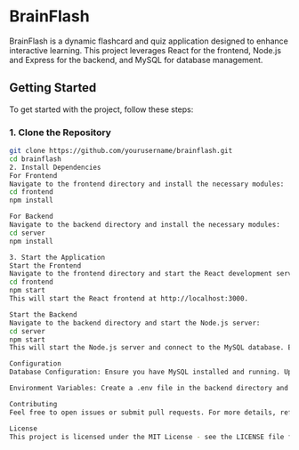 
# BrainFlash

BrainFlash is a dynamic flashcard and quiz application designed to enhance interactive learning. This project leverages React for the frontend, Node.js and Express for the backend, and MySQL for database management.

## Getting Started

To get started with the project, follow these steps:

### 1. Clone the Repository

```bash
git clone https://github.com/yourusername/brainflash.git
cd brainflash
2. Install Dependencies
For Frontend
Navigate to the frontend directory and install the necessary modules:
cd frontend
npm install

For Backend
Navigate to the backend directory and install the necessary modules:
cd server
npm install

3. Start the Application
Start the Frontend
Navigate to the frontend directory and start the React development server:
cd frontend
npm start
This will start the React frontend at http://localhost:3000.

Start the Backend
Navigate to the backend directory and start the Node.js server:
cd server
npm start
This will start the Node.js server and connect to the MySQL database. Ensure your MySQL server is running and configured correctly.

Configuration
Database Configuration: Ensure you have MySQL installed and running. Update the database configuration in backend/config/db.js with your MySQL credentials.

Environment Variables: Create a .env file in the backend directory and add the required environment variables such as DB_HOST, DB_USER, DB_PASSWORD, and DB_NAME.

Contributing
Feel free to open issues or submit pull requests. For more details, refer to the contributing guidelines.

License
This project is licensed under the MIT License - see the LICENSE file for details.

